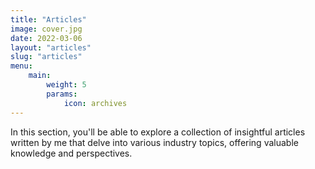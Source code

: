 ```yaml
---
title: "Articles"
image: cover.jpg
date: 2022-03-06
layout: "articles"
slug: "articles"
menu:
    main:
        weight: 5
        params: 
            icon: archives
---
```


In this section, you'll be able to explore a collection of insightful articles written by me that delve into various industry topics, offering valuable knowledge and perspectives.